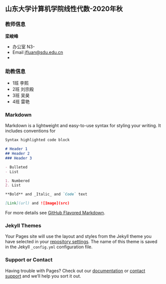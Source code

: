 ## 山东大学计算机学院线性代数-2020年秋



### 教师信息
**栾峻峰**

- 办公室 N3-
- Email jfluan@sdu.edu.cn  
- 

### 助教信息

- 1班 李熙
- 2班 刘宗殿
- 3班 吴昊
- 4班 雷艳

### Markdown

Markdown is a lightweight and easy-to-use syntax for styling your writing. It includes conventions for

```markdown
Syntax highlighted code block

# Header 1
## Header 2
### Header 3

- Bulleted
- List

1. Numbered
2. List

**Bold** and _Italic_ and `Code` text

[Link](url) and ![Image](src)
```

For more details see [GitHub Flavored Markdown](https://guides.github.com/features/mastering-markdown/).

### Jekyll Themes

Your Pages site will use the layout and styles from the Jekyll theme you have selected in your [repository settings](https://github.com/Milin0802/Milin0802.github.io/settings). The name of this theme is saved in the Jekyll `_config.yml` configuration file.

### Support or Contact

Having trouble with Pages? Check out our [documentation](https://docs.github.com/categories/github-pages-basics/) or [contact support](https://github.com/contact) and we’ll help you sort it out.
